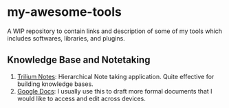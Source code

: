 # my-awesome-tools
A WIP repository to contain links and description of some of my tools which includes softwares, libraries, and plugins. 


## Knowledge Base and Notetaking
1. [Trilium Notes]: Hierarchical Note taking application. Quite effective for building knowledge bases. 
2. [Google Docs]: I usually use this to draft more formal documents that I would like to access and edit across devices.






[Trilium Notes]:https://github.com/zadam/trilium
[Google Docs]:docs.google.com
